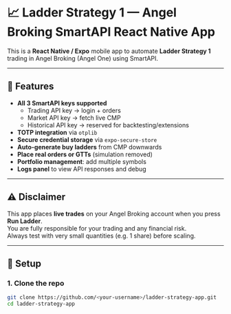# 📈 Ladder Strategy 1 — Angel Broking SmartAPI React Native App

This is a **React Native / Expo** mobile app to automate **Ladder Strategy 1** trading in Angel Broking (Angel One) using SmartAPI.

---

## 🚀 Features
- **All 3 SmartAPI keys supported**
  - Trading API key → login + orders
  - Market API key → fetch live CMP
  - Historical API key → reserved for backtesting/extensions
- **TOTP integration** via `otplib`
- **Secure credential storage** via `expo-secure-store`
- **Auto-generate buy ladders** from CMP downwards
- **Place real orders or GTTs** (simulation removed)
- **Portfolio management**: add multiple symbols
- **Logs panel** to view API responses and debug

---

## ⚠️ Disclaimer
This app places **live trades** on your Angel Broking account when you press **Run Ladder**.  
You are fully responsible for your trading and any financial risk.  
Always test with very small quantities (e.g. 1 share) before scaling.

---

## 📲 Setup

### 1. Clone the repo
```bash
git clone https://github.com/<your-username>/ladder-strategy-app.git
cd ladder-strategy-app

